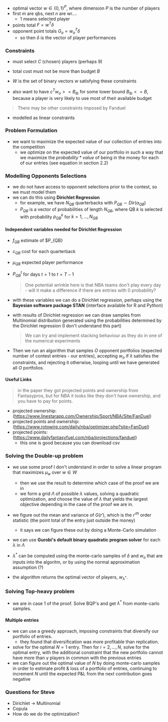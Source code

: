 - optimal vector $w \in \{0,1\}^P$, where dimension $P$ is the number of players
- first $m$ are qbs, next $n$ are wr....
  - 1 means selected player
- points total $F = w^T\delta$
- opponent point totals $G_o = w_o^T\delta$
  - so then $\delta$ is the vector of player performances

### Constraints

- must select $C$ (chosen) players (perhaps 9)
- total cost must not be more than budget $B$
- $W$ is the set of binary vectors $w$ satisfying these constraints

- also want to have $c^Tw_o >= B_{lb}$ for some lower bound $B_{lb} <= B$, because a player is very likely to use most of their available budget

> There may be other constraints imposed by Fanduel

- modelled as linear constraints

### Problem Formulation

- we want to maximize the expected value of our collection of entries into the competition
  - we optimize on the expected value of our portfolio in such a way that we maximize the $probability * value$ of being in the money for each of our entries (see equation in section 2.2)

### Modelling Opponents Selections

- we do not have access to opponent selections prior to the contest, so we must model them
- we can do this using **Dirichlet Regression**
  - for example, we have $N_{QB}$ quarterbacks with $P_{QB} \sim Dir(\alpha_{QB})$
  - $P_{QB}$ is a vector of probabilities of length $N_{QB}$, where QB _k_ is selected with probability $p_{QB}^k$ for $k = 1, ..., N_{QB}$

#### Independent variables needed for Dirichlet Regression

- $f_{QB}$ estimate of $P\_{QB}
- $c_{QB}$ cost for each quarterback
- $\mu_{QB}$ expected player performance

- $P_{QB }^t$ for days $t = 1$ to $t = T-1$

  > One potential wrinkle here is that NBA teams don't play every day - will it make a difference if there are entries with 0 probability?

- with these variables we can do a Dirichlet regression, perhaps using the **Bayesian software package STAN** (interface available for R and Python)
- with results of Dirichlet regression we can draw samples from Multinomial distribution generated using the probabilities determined by the Dirichlet regression (I don't understand this part)

  > We can try and implement stacking behaviour as they do in one of the numerical experiments

- Then we run an algorithm that samples $O$ opponent portfolios (expected number of contest entries - our entries), accepting $w_o$ if it satisfies the constraints, and rejecting it otherwise, looping until we have generated all $O$ portfolios.

#### Useful Links

> in the paper they got projected points and ownership from Fantasypros, but for NBA it looks like they don't have ownership, and you have to pay for points.

- projected ownership: (https://www.linestarapp.com/Ownership/Sport/NBA/Site/FanDuel)
- projected points and ownership: (https://www.rotowire.com/daily/nba/optimizer.php?site=FanDuel)
- projected points: (https://www.dailyfantasyfuel.com/nba/projections/fanduel)
  - this one is good because you can download csv

### Solving the Double-up problem

- we use some proof I don't understand in order to solve a linear program that maximizes $\mu_w$ over $w \in W$

  - then we use the result to determine which case of the proof we are in
  - we form a grid $\Lambda$ of possible $\lambda$ values, solving a quadratic optimization, and choose the value of $\lambda$ that yields the largest objective depending in the case of the proof we are in.

- we figure out the mean and variance of $G(r')$, which is the $r'^{th}$ order statistic (the point total of the entry just outside the money)

  - it says we can figure these out by doing a Monte-Carlo simulation

- we can use **Gurobi's default binary quadratic program solver** for each $\lambda$ in $\Lambda$
- $\lambda^*$ can be computed using the monte-carlo samples of $\delta$ and $w_o$ that are inputs into the algoritm, or by using the normal approximation assumption (?)
- the algorithm returns the optimal vector of players, $w_{\lambda^*}$.

### Solving Top-heavy problem

- we are in case 1 of the proof. Solve BQP's and get $\lambda^*$ from monte-carlo samples.

#### Multiple entries

- we can use a greedy approach, imposing constraints that diversify our portfolio of entries.
  - they found that diversification was more profitable than replication.
- solve for the optimal $N = 1$ entry. Then for $i = 2, ..., N$, solve for the optimal entry, with the additional constraint that the new portfolio cannot have more than $\gamma$ players in common with the previous entries
- we can figure out the optimal value of $N$ by doing monte-carlo samples in order to estimate profit & loss of a portfolio of entries, continuing to increment $N$ until the expected P&L from the next contribution goes negative

### Questions for Steve

- Dirichlet -> Multinomial
- Copula
- How do we do the optimization?
